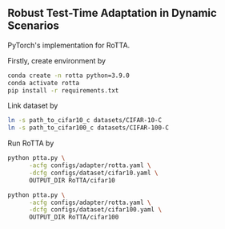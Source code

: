 ## Robust Test-Time Adaptation in Dynamic Scenarios

PyTorch's implementation for RoTTA.

Firstly, create environment by
```bash
conda create -n rotta python=3.9.0
conda activate rotta
pip install -r requirements.txt
```

Link dataset by
```bash
ln -s path_to_cifar10_c datasets/CIFAR-10-C
ln -s path_to_cifar100_c datasets/CIFAR-100-C
```

Run RoTTA by
```bash
python ptta.py \
      -acfg configs/adapter/rotta.yaml \
      -dcfg configs/dataset/cifar10.yaml \
      OUTPUT_DIR RoTTA/cifar10

python ptta.py \
      -acfg configs/adapter/rotta.yaml \
      -dcfg configs/dataset/cifar100.yaml \
      OUTPUT_DIR RoTTA/cifar100
```
